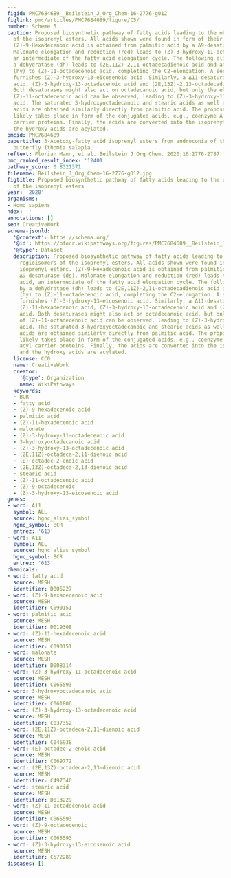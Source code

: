 ```yaml
---
figid: PMC7684689__Beilstein_J_Org_Chem-16-2776-g012
figlink: pmc/articles/PMC7684689/figure/C5/
number: Scheme 5
caption: Proposed biosynthetic pathway of fatty acids leading to the observed regioisomers
  of the isoprenyl esters. All acids shown were found in form of their isoprenyl esters.
  (Z)-9-Hexadecenoic acid is obtained from palmitic acid by a Δ9-desaturase (ds).
  Malonate elongation and reduction (red) leads to (Z)-3-hydroxy-11-octadecenoic acid,
  an intermediate of the fatty acid elongation cycle. The following elimination by
  a dehydratase (dh) leads to (2E,11Z)-2,11-octadecadienoic acid and after hydrogenation
  (hy) to (Z)-11-octadecenoic acid, completing the C2-elongation. A second elongation
  furnishes (Z)-3-hydroxy-13-eicosenoic acid. Similarly, a Δ11-desaturase gives (Z)-11-hexadecenoic
  acid, (Z)-3-hydroxy-13-octadecenoic acid and (2E,13Z)-2,13-octadecadienoic acid.
  Both desaturases might also act on octadecanoic acid, but only the elongation of
  (Z)-11-octadecenoic acid can be observed, leading to (Z)-3-hydroxy-13-eicosenoic
  acid. The saturated 3-hydroxyoctadecanoic and stearic acids as well as (E)-2-octadecenoic
  acids are obtained similarly directly from palmitic acid. The proposed biosynthesis
  likely takes place in form of the conjugated acids, e.g., coenzyme A esters or acyl
  carrier proteins. Finally, the acids are converted into the isoprenyl esters and
  the hydroxy acids are acylated.
pmcid: PMC7684689
papertitle: 3-Acetoxy-fatty acid isoprenyl esters from androconia of the ithomiine
  butterfly Ithomia salapia.
reftext: Florian Mann, et al. Beilstein J Org Chem. 2020;16:2776-2787.
pmc_ranked_result_index: '12401'
pathway_score: 0.8321371
filename: Beilstein_J_Org_Chem-16-2776-g012.jpg
figtitle: Proposed biosynthetic pathway of fatty acids leading to the observed regioisomers
  of the isoprenyl esters
year: '2020'
organisms:
- Homo sapiens
ndex: ''
annotations: []
seo: CreativeWork
schema-jsonld:
  '@context': https://schema.org/
  '@id': https://pfocr.wikipathways.org/figures/PMC7684689__Beilstein_J_Org_Chem-16-2776-g012.html
  '@type': Dataset
  description: Proposed biosynthetic pathway of fatty acids leading to the observed
    regioisomers of the isoprenyl esters. All acids shown were found in form of their
    isoprenyl esters. (Z)-9-Hexadecenoic acid is obtained from palmitic acid by a
    Δ9-desaturase (ds). Malonate elongation and reduction (red) leads to (Z)-3-hydroxy-11-octadecenoic
    acid, an intermediate of the fatty acid elongation cycle. The following elimination
    by a dehydratase (dh) leads to (2E,11Z)-2,11-octadecadienoic acid and after hydrogenation
    (hy) to (Z)-11-octadecenoic acid, completing the C2-elongation. A second elongation
    furnishes (Z)-3-hydroxy-13-eicosenoic acid. Similarly, a Δ11-desaturase gives
    (Z)-11-hexadecenoic acid, (Z)-3-hydroxy-13-octadecenoic acid and (2E,13Z)-2,13-octadecadienoic
    acid. Both desaturases might also act on octadecanoic acid, but only the elongation
    of (Z)-11-octadecenoic acid can be observed, leading to (Z)-3-hydroxy-13-eicosenoic
    acid. The saturated 3-hydroxyoctadecanoic and stearic acids as well as (E)-2-octadecenoic
    acids are obtained similarly directly from palmitic acid. The proposed biosynthesis
    likely takes place in form of the conjugated acids, e.g., coenzyme A esters or
    acyl carrier proteins. Finally, the acids are converted into the isoprenyl esters
    and the hydroxy acids are acylated.
  license: CC0
  name: CreativeWork
  creator:
    '@type': Organization
    name: WikiPathways
  keywords:
  - BCR
  - fatty acid
  - (Z)-9-hexadecenoic acid
  - palmitic acid
  - (Z)-11-hexadecenoic acid
  - malonate
  - (Z)-3-hydroxy-11-octadecenoic acid
  - 3-hydroxyoctadecanoic acid
  - (Z)-3-hydroxy-13-octadecenoic acid
  - (2E,11Z)-octadeca-2,11-dienoic acid
  - (E)-octadec-2-enoic acid
  - (2E,13Z)-octadeca-2,13-dienoic acid
  - stearic acid
  - (Z)-11-octadecenoic acid
  - (Z)-9-octadecenoic
  - (Z)-3-hydroxy-13-eicosenoic acid
genes:
- word: A11
  symbol: ALL
  source: hgnc_alias_symbol
  hgnc_symbol: BCR
  entrez: '613'
- word: A11
  symbol: ALL
  source: hgnc_alias_symbol
  hgnc_symbol: BCR
  entrez: '613'
chemicals:
- word: fatty acid
  source: MESH
  identifier: D005227
- word: (Z)-9-hexadecenoic acid
  source: MESH
  identifier: C090151
- word: palmitic acid
  source: MESH
  identifier: D019308
- word: (Z)-11-hexadecenoic acid
  source: MESH
  identifier: C090151
- word: malonate
  source: MESH
  identifier: D008314
- word: (Z)-3-hydroxy-11-octadecenoic acid
  source: MESH
  identifier: C065593
- word: 3-hydroxyoctadecanoic acid
  source: MESH
  identifier: C061806
- word: (Z)-3-hydroxy-13-octadecenoic acid
  source: MESH
  identifier: C037352
- word: (2E,11Z)-octadeca-2,11-dienoic acid
  source: MESH
  identifier: C046938
- word: (E)-octadec-2-enoic acid
  source: MESH
  identifier: C069772
- word: (2E,13Z)-octadeca-2,13-dienoic acid
  source: MESH
  identifier: C497340
- word: stearic acid
  source: MESH
  identifier: D013229
- word: (Z)-11-octadecenoic acid
  source: MESH
  identifier: C065593
- word: (Z)-9-octadecenoic
  source: MESH
  identifier: C065593
- word: (Z)-3-hydroxy-13-eicosenoic acid
  source: MESH
  identifier: C572289
diseases: []
---
```

